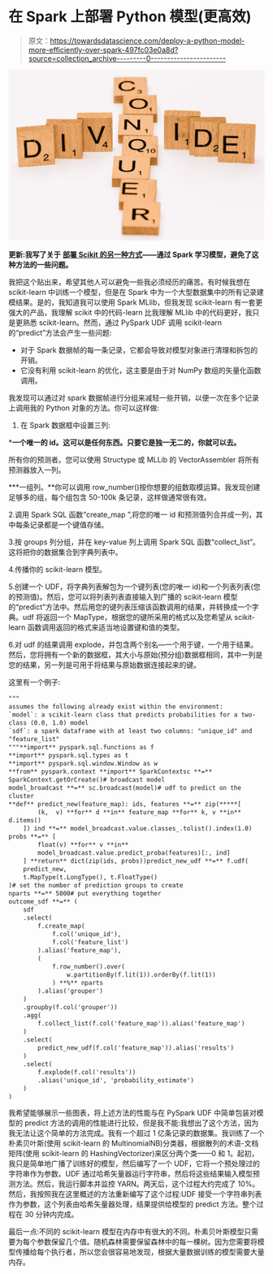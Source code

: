 # 在 Spark 上部署 Python 模型(更高效)

> 原文：<https://towardsdatascience.com/deploy-a-python-model-more-efficiently-over-spark-497fc03e0a8d?source=collection_archive---------0----------------------->

![](img/28b49ee6a4708bdd79b7aaeb99159a52.png)

**更新:我写了关于** [**部署 Scikit 的另一种方式**](/a-different-way-to-deploy-a-python-model-over-spark-2da4d625f73e)**——通过 Spark 学习模型，避免了这种方法的一些问题。**

我把这个贴出来，希望其他人可以避免一些我必须经历的痛苦。有时候我想在 scikit-learn 中训练一个模型，但是在 Spark 中为一个大型数据集中的所有记录建模结果。是的，我知道我可以使用 Spark MLlib，但我发现 scikit-learn 有一套更强大的产品，我理解 scikit 中的代码-learn 比我理解 MLlib 中的代码更好，我只是更熟悉 scikit-learn。然而，通过 PySpark UDF 调用 scikit-learn 的“predict”方法会产生一些问题:

*   对于 Spark 数据帧的每一条记录，它都会导致对模型对象进行清理和拆包的开销。
*   它没有利用 scikit-learn 的优化，这主要是由于对 NumPy 数组的矢量化函数调用。

我发现可以通过对 spark 数据帧进行分组来减轻一些开销，以便一次在多个记录上调用我的 Python 对象的方法。你可以这样做:

1.  在 Spark 数据框中设置三列:

***一个唯一的 id。这可以是任何东西。只要它是独一无二的，你就可以去。**

所有你的预测者。您可以使用 Structype 或 MLLib 的 VectorAssembler 将所有预测器放入一列。

***一组列。**你可以调用 row_number()按你想要的组数取模运算。我发现创建足够多的组，每个组包含 50-100k 条记录，这样做通常很有效。

2.调用 Spark SQL 函数“create_map ”,将您的唯一 id 和预测值列合并成一列，其中每条记录都是一个键值存储。

3.按 groups 列分组，并在 key-value 列上调用 Spark SQL 函数“collect_list”。这将把你的数据集合到字典列表中。

4.传播你的 scikit-learn 模型。

5.创建一个 UDF，将字典列表解包为一个键列表(您的唯一 id)和一个列表列表(您的预测值)。然后，您可以将列表列表直接输入到广播的 scikit-learn 模型的“predict”方法中。然后用您的键列表压缩该函数调用的结果，并转换成一个字典。udf 将返回一个 MapType，根据您的键所采用的格式以及您希望从 scikit-learn 函数调用返回的格式来适当地设置键和值的类型。

6.对 udf 的结果调用 explode，并包含两个别名—一个用于键，一个用于结果。然后，您将拥有一个新的数据框，其大小与原始(预分组)数据框相同，其中一列是您的结果，另一列是可用于将结果与原始数据连接起来的键。

这里有一个例子:

```
"""
assumes the following already exist within the environment:
`model`: a scikit-learn class that predicts probabilities for a two-class (0.0, 1.0) model
`sdf`: a spark dataframe with at least two columns: "unique_id" and "feature_list"
"""**import** pyspark.sql.functions as f
**import** pyspark.sql.types as t
**import** pyspark.sql.window.Window as w
**from** pyspark.context **import** SparkContextsc **=** SparkContext.getOrCreate()# broadcast model
model_broadcast **=** sc.broadcast(model)# udf to predict on the cluster
**def** predict_new(feature_map): ids, features **=** zip(*****[
        (k,  v) **for** d **in** feature_map **for** k, v **in** d.items()
    ]) ind **=** model_broadcast.value.classes_.tolist().index(1.0) probs **=** [
        float(v) **for** v **in** 
        model_broadcast.value.predict_proba(features)[:, ind]
    ] **return** dict(zip(ids, probs))predict_new_udf **=** f.udf(
    predict_new, 
    t.MapType(t.LongType(), t.FloatType()
)# set the number of prediction groups to create
nparts **=** 5000# put everything together
outcome_sdf **=** (
    sdf
    .select(
        f.create_map(
            f.col('unique_id'),     
            f.col('feature_list')
        ).alias('feature_map'), 
        (
            f.row_number().over(
                w.partitionBy(f.lit(1)).orderBy(f.lit(1))
            ) **%** nparts
        ).alias('grouper')
    )
    .groupby(f.col('grouper'))
    .agg(
        f.collect_list(f.col('feature_map')).alias('feature_map')
    )
    .select(
        predict_new_udf(f.col('feature_map')).alias('results')
    )
    .select(
        f.explode(f.col('results'))
        .alias('unique_id', 'probability_estimate')
    )
)
```

我希望能够展示一些图表，将上述方法的性能与在 PySpark UDF 中简单包装对模型的 predict 方法的调用的性能进行比较，但是我不能:我想出了这个方法，因为我无法让这个简单的方法完成。我有一个超过 1 亿条记录的数据集。我训练了一个朴素贝叶斯(使用 scikit-learn 的 MultinomialNB)分类器，根据散列的术语-文档矩阵(使用 scikit-learn 的 HashingVectorizer)来区分两个类——0 和 1。起初，我只是简单地广播了训练好的模型，然后编写了一个 UDF，它将一个预处理过的字符串作为参数。UDF 通过哈希矢量器运行字符串，然后将这些结果输入模型预测方法。然后，我运行脚本并监控 YARN。两天后，这个过程大约完成了 10%。然后，我按照我在这里概述的方法重新编写了这个过程:UDF 接受一个字符串列表作为参数，这个列表由哈希矢量器处理，结果提供给模型的 predict 方法。整个过程在 30 分钟内完成。

最后一点:不同的 scikit-learn 模型在内存中有很大的不同。朴素贝叶斯模型只需要为每个参数保留几个值。随机森林需要保留森林中的每一棵树。因为您需要将模型传播给每个执行者，所以您会很容易地发现，根据大量数据训练的模型需要大量内存。